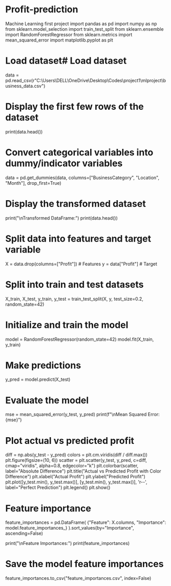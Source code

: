 # Profit-prediction
Machine Learning first project
import pandas as pd
import numpy as np
from sklearn.model_selection import train_test_split
from sklearn.ensemble import RandomForestRegressor
from sklearn.metrics import mean_squared_error
import matplotlib.pyplot as plt

# Load dataset# Load dataset
data = pd.read_csv(r"C:\Users\DELL\OneDrive\Desktop\Codes\project1\mlproject\business_data.csv")


# Display the first few rows of the dataset
print(data.head())

# Convert categorical variables into dummy/indicator variables
data = pd.get_dummies(data, columns=["BusinessCategory", "Location", "Month"], drop_first=True)

# Display the transformed dataset
print("\nTransformed DataFrame:")
print(data.head())

# Split data into features and target variable
X = data.drop(columns=["Profit"])  # Features
y = data["Profit"]                 # Target

# Split into train and test datasets
X_train, X_test, y_train, y_test = train_test_split(X, y, test_size=0.2, random_state=42)

# Initialize and train the model
model = RandomForestRegressor(random_state=42)
model.fit(X_train, y_train)

# Make predictions
y_pred = model.predict(X_test)

# Evaluate the model
mse = mean_squared_error(y_test, y_pred)
print(f"\nMean Squared Error: {mse}")

# Plot actual vs predicted profit
diff = np.abs(y_test - y_pred)
colors = plt.cm.viridis(diff / diff.max())
plt.figure(figsize=(10, 6))
scatter = plt.scatter(y_test, y_pred, c=diff, cmap="viridis", alpha=0.8, edgecolor="k")
plt.colorbar(scatter, label="Absolute Difference")
plt.title("Actual vs Predicted Profit with Color Difference")
plt.xlabel("Actual Profit")
plt.ylabel("Predicted Profit")
plt.plot([y_test.min(), y_test.max()], [y_test.min(), y_test.max()], 'r--', label="Perfect Prediction")
plt.legend()
plt.show()
# Feature importance
feature_importances = pd.DataFrame(
    {"Feature": X.columns, "Importance": model.feature_importances_}
).sort_values(by="Importance", ascending=False)

print("\nFeature Importances:")
print(feature_importances)

# Save the model feature importances
feature_importances.to_csv("feature_importances.csv", index=False)
